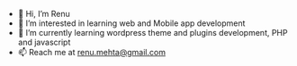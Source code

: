 - 👋 Hi, I’m Renu
- 👀 I’m interested in learning web and Mobile app development
- 🌱 I’m currently learning wordpress theme and plugins development, PHP and javascript
- 📫 Reach me at renu.mehta@gmail.com

<!---
renum/renum is a ✨ special ✨ repository because its `README.md` (this file) appears on your GitHub profile.
You can click the Preview link to take a look at your changes.
--->
